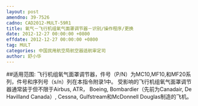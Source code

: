 ```yaml
---
layout: post
amendno: 39-7526
cadno: CAD2012-MULT-59R1
title: 氧气－飞行机组氧气面罩调节器－识别/操作程序/更换
date: 2012-12-27 00:00:00 +0800
effdate: 2012-12-27 00:00:00 +0800
tag: MULT
categories: 中国民用航空局航空器适航审定司
author: 舒小华
---
```


##适用范围:
飞行机组氧气面罩调节器，件号（P/N）为MC10,MF10,和MF20系列，件号和序列号（s/n）列在本指令附录1中。
受影响的飞行机组氧气面罩调节器通常装于但不限于Airbus, ATR， Boeing, Bombardier（先前为Canadair, De Havilland Canada）, Cessna, Gulfstream和McDonnell Douglas制造的飞机。

